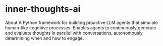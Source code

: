 # inner-thoughts-ai
About A Python framework for building proactive LLM agents that simulate human-like cognitive processes. Enables agents to continuously generate and evaluate thoughts in parallel with conversations, autonomously determining when and how to engage.
